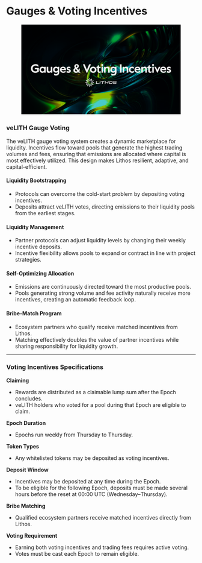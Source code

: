 # Gauges & Voting Incentives

<figure><img src="../.gitbook/assets/08_Gauges_Voting Incentives.png" alt=""><figcaption></figcaption></figure>

### veLITH Gauge Voting

The veLITH gauge voting system creates a dynamic marketplace for liquidity. Incentives flow toward pools that generate the highest trading volumes and fees, ensuring that emissions are allocated where capital is most effectively utilized. This design makes Lithos resilient, adaptive, and capital-efficient.

#### Liquidity Bootstrapping

* Protocols can overcome the cold-start problem by depositing voting incentives.
* Deposits attract veLITH votes, directing emissions to their liquidity pools from the earliest stages.

#### Liquidity Management

* Partner protocols can adjust liquidity levels by changing their weekly incentive deposits.
* Incentive flexibility allows pools to expand or contract in line with project strategies.

#### Self-Optimizing Allocation

* Emissions are continuously directed toward the most productive pools.
* Pools generating strong volume and fee activity naturally receive more incentives, creating an automatic feedback loop.

#### Bribe-Match Program

* Ecosystem partners who qualify receive matched incentives from Lithos.
* Matching effectively doubles the value of partner incentives while sharing responsibility for liquidity growth.

***

### Voting Incentives Specifications

**Claiming**

* Rewards are distributed as a claimable lump sum after the Epoch concludes.
* veLITH holders who voted for a pool during that Epoch are eligible to claim.

**Epoch Duration**

* Epochs run weekly from Thursday to Thursday.

**Token Types**

* Any whitelisted tokens may be deposited as voting incentives.

**Deposit Window**

* Incentives may be deposited at any time during the Epoch.
* To be eligible for the following Epoch, deposits must be made several hours before the reset at 00:00 UTC (Wednesday–Thursday).

**Bribe Matching**

* Qualified ecosystem partners receive matched incentives directly from Lithos.

**Voting Requirement**

* Earning both voting incentives and trading fees requires active voting.
* Votes must be cast each Epoch to remain eligible.

